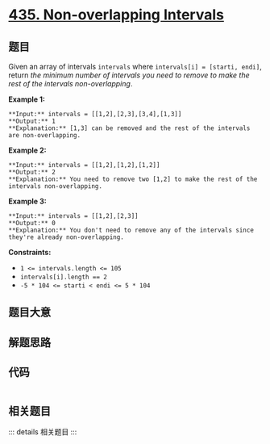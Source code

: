 # [435. Non-overlapping Intervals](https://leetcode.com/problems/non-overlapping-intervals)

## 题目

Given an array of intervals `intervals` where `intervals[i] = [starti, endi]`,
return _the minimum number of intervals you need to remove to make the rest of
the intervals non-overlapping_.



**Example 1:**

    
    
    **Input:** intervals = [[1,2],[2,3],[3,4],[1,3]]
    **Output:** 1
    **Explanation:** [1,3] can be removed and the rest of the intervals are non-overlapping.
    

**Example 2:**

    
    
    **Input:** intervals = [[1,2],[1,2],[1,2]]
    **Output:** 2
    **Explanation:** You need to remove two [1,2] to make the rest of the intervals non-overlapping.
    

**Example 3:**

    
    
    **Input:** intervals = [[1,2],[2,3]]
    **Output:** 0
    **Explanation:** You don't need to remove any of the intervals since they're already non-overlapping.
    



**Constraints:**

  * `1 <= intervals.length <= 105`
  * `intervals[i].length == 2`
  * `-5 * 104 <= starti < endi <= 5 * 104`


## 题目大意

## 解题思路

## 代码

```javascript

```

## 相关题目

::: details 相关题目
:::
